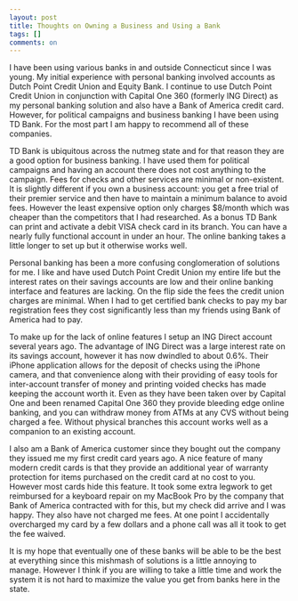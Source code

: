 ```yaml
---
layout: post
title: Thoughts on Owning a Business and Using a Bank
tags: []
comments: on
---
```

I have been using various banks in and outside Connecticut since I was young. My initial experience with personal banking involved accounts as Dutch Point Credit Union and Equity Bank. I continue to use Dutch Point Credit Union in conjunction with Capital One 360 (formerly ING Direct) as my personal banking solution and also have a Bank of America credit card. However, for political campaigns and business banking I have been using TD Bank. For the most part I am happy to recommend all of these companies.

TD Bank is ubiquitous across the nutmeg state and for that reason they are a good option for business banking. I have used them for political campaigns and having an account there does not cost anything to the campaign. Fees for checks and other services are minimal or non-existent. It is slightly different if you own a business account: you get a free trial of their premier service and then have to maintain a minimum balance to avoid fees. However the least expensive option only charges $8/month which was cheaper than the competitors that I had researched. As a bonus TD Bank can print and activate a debit VISA check card in its branch. You can have a nearly fully functional account in under an hour. The online banking takes a little longer to set up but it otherwise works well.

Personal banking has been a more confusing conglomeration of solutions for me. I like and have used Dutch Point Credit Union my entire life but the interest rates on their savings accounts are low and their online banking interface and features are lacking. On the flip side the fees the credit union charges are minimal. When I had to get certified bank checks to pay my bar registration fees they cost significantly less than my friends using Bank of America had to pay.

To make up for the lack of online features I setup an ING Direct account several years ago. The advantage of ING Direct was a large interest rate on its savings account, however it has now dwindled to about 0.6%. Their iPhone application allows for the deposit of checks using the iPhone camera, and that convenience along with their providing of easy tools for inter-account transfer of money and printing voided checks has made keeping the account worth it. Even as they have been taken over by Capital One and been renamed Capital One 360 they provide bleeding edge online banking, and you can withdraw money from ATMs at any CVS without being charged a fee. Without physical branches this account works well as a companion to an existing account.

I also am a Bank of America customer since they bought out the company they issued me my first credit card years ago. A nice feature of many modern credit cards is that they provide an additional year of warranty protection for items purchased on the credit card at no cost to you. However most cards hide this feature. It took some extra legwork to get reimbursed for a keyboard repair on my MacBook Pro by the company that Bank of America contracted with for this, but my check did arrive and I was happy. They also have not charged me fees. At one point I accidentally overcharged my card by a few dollars and a phone call was all it took to get the fee waived.

It is my hope that eventually one of these banks will be able to be the best at everything since this mishmash of solutions is a little annoying to manage. However I think if you are willing to take a little time and work the system it is not hard to maximize the value you get from banks here in the state.
